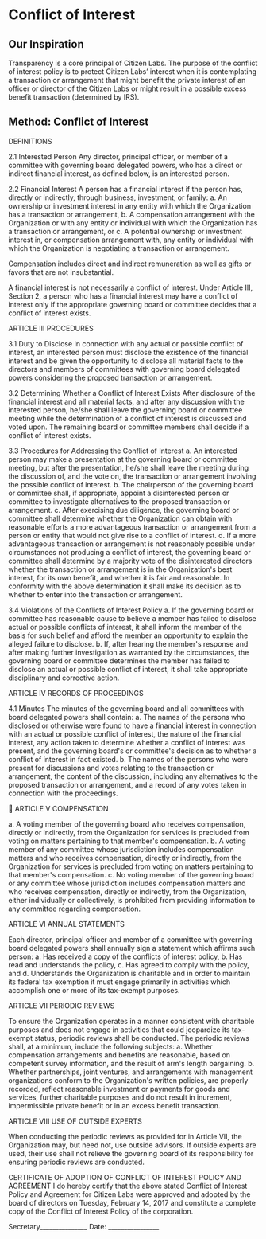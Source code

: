 
# Conflict of Interest

## Our Inspiration
Transparency is a core principal of Citizen Labs. The purpose of the conflict of interest policy is to protect Citizen Labs’ interest when it is contemplating a transaction or arrangement that might benefit the private interest of an officer or director of the Citizen Labs or might result in a possible excess benefit transaction (determined by IRS).


## Method: Conflict of Interest


DEFINITIONS

2.1   Interested Person
Any director, principal officer, or member of a committee with governing board delegated powers, who has a direct or indirect financial interest, as defined below, is an interested person.

2.2   Financial Interest
A person has a financial interest if the person has, directly or indirectly, through business, investment, or family:
a. An ownership or investment interest in any entity with which the Organization has a transaction or arrangement,
b. A compensation arrangement with the Organization or with any entity or individual with which the Organization has a transaction or arrangement, or
c. A potential ownership or investment interest in, or compensation arrangement with, any entity or individual with which the Organization is negotiating a transaction or arrangement.

Compensation includes direct and indirect remuneration as well as gifts or favors that are not insubstantial.

A financial interest is not necessarily a conflict of interest. Under Article III, Section 2, a person who has a financial interest may have a conflict of interest only if the appropriate governing board or committee decides that a conflict of interest exists.

ARTICLE III
PROCEDURES

3.1   Duty to Disclose
In connection with any actual or possible conflict of interest, an interested person must disclose the existence of the financial interest and be given the opportunity to disclose all material facts to the directors and members of committees with governing board delegated powers considering the proposed transaction or arrangement.

3.2  Determining Whether a Conflict of Interest Exists
After disclosure of the financial interest and all material facts, and after any discussion with the interested person, he/she shall leave the governing board or committee meeting while the determination of a conflict of interest is discussed and voted upon. The remaining board or committee members shall decide if a conflict of interest exists.

3.3   Procedures for Addressing the Conflict of Interest
a. An interested person may make a presentation at the governing board or committee meeting, but after the presentation, he/she shall leave the meeting during the discussion of, and the vote on, the transaction or arrangement involving the possible conflict of interest.
b. The chairperson of the governing board or committee shall, if appropriate, appoint a disinterested person or committee to investigate alternatives to the proposed transaction or arrangement.
c. After exercising due diligence, the governing board or committee shall determine whether the Organization can obtain with reasonable efforts a more advantageous transaction or arrangement from a person or entity that would not give rise to a conflict of interest.
d. If a more advantageous transaction or arrangement is not reasonably possible under circumstances not producing a conflict of interest, the governing board or committee shall determine by a majority vote of the disinterested directors whether the transaction or arrangement is in the Organization's best interest, for its own benefit, and whether it is fair and reasonable. In conformity with the above determination it shall make its decision as to whether to enter into the transaction or arrangement.

 3.4  Violations of the Conflicts of Interest Policy
a. If the governing board or committee has reasonable cause to believe a member has failed to disclose actual or possible conflicts of interest, it shall inform the member of the basis for such belief and afford the member an opportunity to explain the alleged failure to disclose.
b. If, after hearing the member's response and after making further investigation as warranted by the circumstances, the governing board or committee determines the member has failed to disclose an actual or possible conflict of interest, it shall take appropriate disciplinary and corrective action.


ARTICLE IV
RECORDS OF PROCEEDINGS

4.1   Minutes
The minutes of the governing board and all committees with board delegated powers shall contain:
a. The names of the persons who disclosed or otherwise were found to have a financial interest in connection with an actual or possible conflict of interest, the nature of the financial interest, any action taken to determine whether a conflict of interest was present, and the governing board's or committee's decision as to whether a conflict of interest in fact existed.
b. The names of the persons who were present for discussions and votes relating to the transaction or arrangement, the content of the discussion, including any alternatives to the proposed transaction or arrangement, and a record of any votes taken in connection with the proceedings.



ARTICLE V
COMPENSATION

a. A voting member of the governing board who receives compensation, directly or indirectly, from the Organization for services is precluded from voting on matters pertaining to that member's compensation.
b. A voting member of any committee whose jurisdiction includes compensation matters and who receives compensation, directly or indirectly, from the Organization for services is precluded from voting on matters pertaining to that member's compensation.
c. No voting member of the governing board or any committee whose jurisdiction includes compensation matters and who receives compensation, directly or indirectly, from the Organization, either individually or collectively, is prohibited from providing information to any committee regarding compensation.

ARTICLE VI
ANNUAL STATEMENTS

Each director, principal officer and member of a committee with governing board delegated powers shall annually sign a statement which affirms such person:
a. Has received a copy of the conflicts of interest policy,
b. Has read and understands the policy,
c. Has agreed to comply with the policy, and
d. Understands the Organization is charitable and in order to maintain its federal tax exemption it must engage primarily in activities which accomplish one or more of its tax-exempt purposes.

ARTICLE VII
PERIODIC REVIEWS

To ensure the Organization operates in a manner consistent with charitable purposes and does not engage in activities that could jeopardize its tax-exempt status, periodic reviews shall be conducted. The periodic reviews shall, at a minimum, include the following subjects:
a. Whether compensation arrangements and benefits are reasonable, based on competent survey information, and the result of arm's length bargaining.
b. Whether partnerships, joint ventures, and arrangements with management organizations conform to the Organization's written policies, are properly recorded, reflect reasonable investment or payments for goods and services, further charitable purposes and do not result in inurement, impermissible private benefit or in an excess benefit transaction.

ARTICLE VIII
USE OF OUTSIDE EXPERTS

When conducting the periodic reviews as provided for in Article VII, the Organization may, but need not, use outside advisors. If outside experts are used, their use shall not relieve the governing board of its responsibility for ensuring periodic reviews are conducted.


CERTIFICATE OF ADOPTION OF CONFLICT OF INTEREST
POLICY AND AGREEMENT
I do hereby certify that the above stated Conflict of Interest Policy and Agreement for Citizen Labs were approved and adopted by the board of directors on Tuesday, February 14, 2017 and constitute a complete copy of the Conflict of Interest Policy of the corporation.


Secretary_______________
Date: ________________
